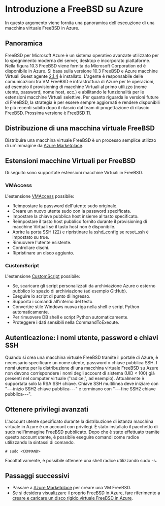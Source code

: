 <properties
   pageTitle="Introduzione a FreeBSD su Azure | Microsoft Azure"
   description="Informazioni sull'uso di macchine virtuali FreeBSD su Azure"
   services="virtual-machines-linux"
   documentationCenter=""
   authors="KylieLiang"
   manager="timlt"
   editor=""
   tags="azure-service-management"/>

<tags
   ms.service="virtual-machines-linux"
   ms.devlang="na"
   ms.topic="article"
   ms.tgt_pltfrm="vm-linux"
   ms.workload="infrastructure-services"
   ms.date="08/27/2016"
   ms.author="kyliel"/>

# <a name="introduction-to-freebsd-on-azure"></a>Introduzione a FreeBSD su Azure
In questo argomento viene fornita una panoramica dell'esecuzione di una macchina virtuale FreeBSD in Azure.

## <a name="overview"></a>Panoramica
FreeBSD per Microsoft Azure è un sistema operativo avanzate utilizzato per lo spegnimento moderna dei server, desktop e incorporato piattaforme. Nella figura 10.3 FreeBSD viene fornita da Microsoft Corporation ed è disponibile in Azure. Si basa sulla versione 10.3 FreeBSD e Azure macchine Virtuali Guest agente [2.1.4](https://github.com/Azure/WALinuxAgent/releases/tag/v2.1.4) è installato. L'agente è responsabile delle comunicazioni tra VM FreeBSD e infrastruttura di Azure per le operazioni, ad esempio il provisioning di macchine Virtuali al primo utilizzo (nome utente, password, nome host, ecc.) e abilitando le funzionalità per le estensioni macchine Virtuali selettive.
Per quanto riguarda le versioni future di FreeBSD, la strategia è per essere sempre aggiornati e rendere disponibili le più recenti subito dopo il rilascio dal team di progettazione di rilascio FreeBSD. Prossima versione è [FreeBSD 11](https://www.freebsd.org/releases/11.0R/schedule.html).

## <a name="deploying-a-freebsd-virtual-machine"></a>Distribuzione di una macchina virtuale FreeBSD
Distribuire una macchina virtuale FreeBSD è un processo semplice utilizzo di un'immagine da [Azure Marketplace](https://azure.microsoft.com/marketplace/partners/microsoft/freebsd103/).

## <a name="vm-extensions-for-freebsd"></a>Estensioni macchine Virtuali per FreeBSD
Di seguito sono supportate estensioni macchine Virtuali in FreeBSD.

### <a name="vmaccess"></a>VMAccess

L'estensione [VMAccess](https://github.com/Azure/azure-linux-extensions/tree/master/VMAccess) possibile:

- Reimpostare la password dell'utente sudo originale.
- Creare un nuovo utente sudo con la password specificata.
- Impostare la chiave pubblica host insieme al tasto specificato.
- Reimpostare il tasto host pubblico fornito durante il provisioning di macchine Virtuali se il tasto host non è disponibile.
- Aprire la porta SSH (22) e ripristinare la sshd_config se reset_ssh è impostato su true.
- Rimuovere l'utente esistente.
- Controllare dischi.
- Ripristinare un disco aggiunto.

### <a name="customscript"></a>CustomScript

L'estensione [CustomScript](https://github.com/Azure/azure-linux-extensions/tree/master/CustomScript) possibile:

- Se, scaricare gli script personalizzati da archiviazione Azure o esterno pubblico lo spazio di archiviazione (ad esempio GitHub).
- Eseguire lo script di punto di ingresso.
- Supporta i comandi all'interno del testo.
- Convertire stile Windows nuova riga nella shell e script Python automaticamente.
- Per rimuovere DB shell e script Python automaticamente.
- Proteggere i dati sensibili nella CommandToExecute.

## <a name="authentication-user-names-passwords-and-ssh-keys"></a>Autenticazione: i nomi utente, password e chiavi SSH
Quando si crea una macchina virtuale FreeBSD tramite il portale di Azure, è necessario specificare un nome utente, password o chiave pubblica SSH.
I nomi utente per la distribuzione di una macchina virtuale FreeBSD su Azure non devono corrispondere i nomi degli account di sistema (UID < 100) già presenti nel computer virtuale ("radice,", ad esempio).
Attualmente è supportata solo la RSA SSH chiave. Chiave SSH multilinea deve iniziare con "---inizio SSH2 chiave pubblica---" e terminano con "---fine SSH2 chiave pubblica---".

## <a name="obtaining-superuser-privileges"></a>Ottenere privilegi avanzati
L'account utente specificato durante la distribuzione di istanza macchina virtuale in Azure è un account con privilegi. È stato installato il pacchetto di sudo nell'immagine FreeBSD pubblicato.
Dopo che è stato effettuato tramite questo account utente, è possibile eseguire comandi come radice utilizzando la sintassi di comando.

    # sudo <COMMAND>

Facoltativamente, è possibile ottenere una shell radice utilizzando sudo -s.

## <a name="next-steps"></a>Passaggi successivi
- Passare a [Azure Marketplace](https://azure.microsoft.com/marketplace/partners/microsoft/freebsd103/) per creare una VM FreeBSD.
- Se si desidera visualizzare il proprio FreeBSD in Azure, fare riferimento a [creare e caricare un disco rigido virtuale FreeBSD in Azure](../virtual-machines-linux-classic-freebsd-create-upload-vhd.md).
